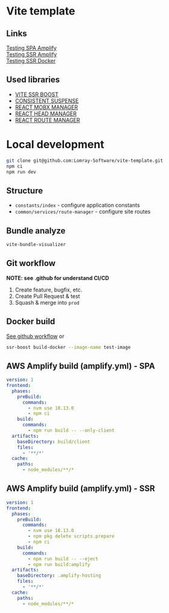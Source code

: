 # Vite template

## Links
[Testing SPA Amplify](https://prod.d2fyemmi74bwx3.amplifyapp.com/)  
[Testing SSR Amplify](https://prod.d947n8vxd7uac.amplifyapp.com/)  
[Testing SSR Docker](https://vite-template.lomray.com/)

## Used libraries
 - [VITE SSR BOOST](https://github.com/Lomray-Software/vite-ssr-boost)
 - [CONSISTENT SUSPENSE](https://github.com/Lomray-Software/consistent-suspense)
 - [REACT MOBX MANAGER](https://github.com/Lomray-Software/react-mobx-manager)
 - [REACT HEAD MANAGER](https://github.com/Lomray-Software/react-head-manager)
 - [REACT ROUTE MANAGER](https://github.com/Lomray-Software/react-route-manager)

# Local development

```bash
git clone git@github.com:Lomray-Software/vite-template.git
npm ci
npm run dev
```

## Structure
- `constants/index` - configure application constants
- `common/services/route-manager` - configure site routes

## Bundle analyze
```bash
vite-bundle-visualizer
```

## Git workflow
__NOTE: see .github for understand CI/CD__
1. Create feature, bugfix, etc.
2. Create Pull Request & test
3. Squash & merge into `prod`

## Docker build
[See github workflow](.github/workflows/release.yml) or
```bash
ssr-boost build-docker --image-name test-image
```

## AWS Amplify build (amplify.yml) - SPA
```yaml
version: 1
frontend:
  phases:
    preBuild:
      commands:
        - nvm use 18.13.0
        - npm ci
    build:
      commands:
        - npm run build -- --only-client
  artifacts:
    baseDirectory: build/client
    files:
      - '**/*'
  cache:
    paths:
      - node_modules/**/*
```

## AWS Amplify build (amplify.yml) - SSR
```yaml
version: 1
frontend:
  phases:
    preBuild:
      commands:
        - nvm use 18.13.0
        - npm pkg delete scripts.prepare
        - npm ci
    build:
      commands:
        - npm run build -- --eject
        - npm run build:amplify
  artifacts:
    baseDirectory: .amplify-hosting
    files:
      - '**/*'
  cache:
    paths:
      - node_modules/**/*
```
